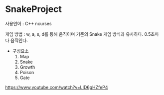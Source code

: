 # SnakeProject

사용언어 : C++
ncurses

게임 방법 :
  w, a, s, d를 통해 움직이며 기존의 Snake 게임 방식과 유사하다.
  0.5초마다 움직인다.
  
- 구성요소
  1. Map
  2. Snake
  3. Growth
  4. Poison
  5. Gate

https://www.youtube.com/watch?v=LID6gHZfeP4
